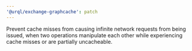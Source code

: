```yaml
---
'@urql/exchange-graphcache': patch
---
```


Prevent cache misses from causing infinite network requests from being issued, when two operations manipulate each other while experiencing cache misses or are partially uncacheable.
